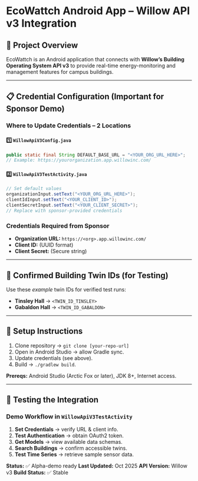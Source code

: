 # EcoWattch Android App – Willow API v3 Integration

## 🚀 Project Overview

EcoWattch is an Android application that connects with **Willow’s Building Operating System API v3** to provide real-time energy-monitoring and management features for campus buildings.

---

## 📋 Credential Configuration (Important for Sponsor Demo)

### **Where to Update Credentials – 2 Locations**

#### **1️⃣ `WillowApiV3Config.java`**

```java
public static final String DEFAULT_BASE_URL = "<YOUR_ORG_URL_HERE>";
// Example: https://yourorganization.app.willowinc.com/
```

#### **2️⃣ `WillowApiV3TestActivity.java`**

```java
// Set default values
organizationInput.setText("<YOUR_ORG_URL_HERE>");
clientIdInput.setText("<YOUR_CLIENT_ID>");
clientSecretInput.setText("<YOUR_CLIENT_SECRET>");
// Replace with sponsor-provided credentials
```

### **Credentials Required from Sponsor**

* **Organization URL:**  `https://<org>.app.willowinc.com/`
* **Client ID:**  (UUID format)
* **Client Secret:**  (Secure string)

---

## 🏢 Confirmed Building Twin IDs (for Testing)

Use these *example* twin IDs for verified test runs:

* **Tinsley Hall** → `<TWIN_ID_TINSLEY>`
* **Gabaldon Hall** → `<TWIN_ID_GABALDON>`

---

## 🔧 Setup Instructions

1. Clone repository → `git clone [your-repo-url]`
2. Open in Android Studio → allow Gradle sync.
3. Update credentials (see above).
4. Build → `./gradlew build`.

**Prereqs:** Android Studio (Arctic Fox or later), JDK 8+, Internet access.

---

## 🧪 Testing the Integration

### **Demo Workflow in `WillowApiV3TestActivity`**

1. **Set Credentials** → verify URL & client info.
2. **Test Authentication** → obtain OAuth2 token.
3. **Get Models** → view available data schemas.
4. **Search Buildings** → confirm accessible twins.
5. **Test Time Series** → retrieve sample sensor data.


**Status:** ✅ Alpha-demo ready
**Last Updated:** Oct 2025
**API Version:** Willow v3
**Build Status:** ✅ Stable
